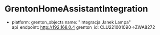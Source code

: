 # GrentonHomeAssistantIntegration

  - platform: grenton_objects
    name: "Integracja Janek Lampa"
    api_endpoint: http://192.168.0.4
    grenton_id: CLU221001090->ZWA8272
